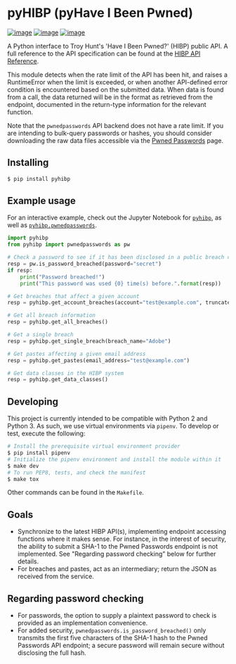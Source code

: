 pyHIBP (pyHave I Been Pwned)
============================
[![image](https://img.shields.io/pypi/v/pyHIBP.svg)](https://pypi.org/project/pyHIBP/)
[![image](https://img.shields.io/pypi/l/pyHIBP.svg)](https://pypi.org/project/pyHIBP/)
[![image](https://mybinder.org/badge.svg)](https://mybinder.org/v2/gl/kitsunix%2FpyHIBP%2FpyHIBP-binder/master)


A Python interface to Troy Hunt's 'Have I Been Pwned?' (HIBP) public API. A full reference to the API
specification can be found at the [HIBP API Reference](https://haveibeenpwned.com/API/v2).

This module detects when the rate limit of the API has been hit, and raises a RuntimeError when the limit
is exceeded, or when another API-defined error condition is encountered based on the submitted data. When
data is found from a call, the data returned will be in the format as retrieved from the endpoint, documented
in the return-type information for the relevant function.

Note that the `pwnedpasswords` API backend does not have a rate limit. If you are intending to bulk-query passwords or
hashes, you should consider downloading the raw data files accessible via the [Pwned Passwords](https://haveibeenpwned.com/Passwords) page.

Installing
----------
```bash
$ pip install pyhibp
```

Example usage
-------------
For an interactive example, check out the Jupyter Notebook for [`pyhibp`](https://mybinder.org/v2/gl/kitsunix%2FpyHIBP%2FpyHIBP-binder/master?filepath=/pyHIBP.ipynb),
as well as [`pyhibp.pwnedpasswords`](https://mybinder.org/v2/gl/kitsunix%2FpyHIBP%2FpyHIBP-binder/master?filepath=/pyHIBP.pwnedpasswords.ipynb).

```python
import pyhibp
from pyhibp import pwnedpasswords as pw

# Check a password to see if it has been disclosed in a public breach corpus
resp = pw.is_password_breached(password="secret")
if resp:
    print("Password breached!")
    print("This password was used {0} time(s) before.".format(resp))

# Get breaches that affect a given account
resp = pyhibp.get_account_breaches(account="test@example.com", truncate_response=True)

# Get all breach information
resp = pyhibp.get_all_breaches()

# Get a single breach
resp = pyhibp.get_single_breach(breach_name="Adobe")

# Get pastes affecting a given email address
resp = pyhibp.get_pastes(email_address="test@example.com")

# Get data classes in the HIBP system
resp = pyhibp.get_data_classes()
```

Developing
----------
This project is currently intended to be compatible with Python 2 and Python 3. As such, we use virtual environments via `pipenv`.
To develop or test, execute the following:

```bash
# Install the prerequisite virtual environment provider
$ pip install pipenv
# Initialize the pipenv environment and install the module within it
$ make dev
# To run PEP8, tests, and check the manifest
$ make tox
```

Other commands can be found in the `Makefile`.

Goals
-----
- Synchronize to the latest HIBP API(s), implementing endpoint accessing functions where it makes sense. For instance,
  in the interest of security, the ability to submit a SHA-1 to the Pwned Passwords endpoint is not implemented. See
  "Regarding password checking" below for further details.
- For breaches and pastes, act as an intermediary; return the JSON as received from the service.

Regarding password checking
---------------------------
- For passwords, the option to supply a plaintext password to check is provided as an implementation convenience.
- For added security, `pwnedpasswords.is_password_breached()` only transmits the first five characters of the SHA-1
  hash to the Pwned Passwords API endpoint; a secure password will remain secure without disclosing the full hash.
